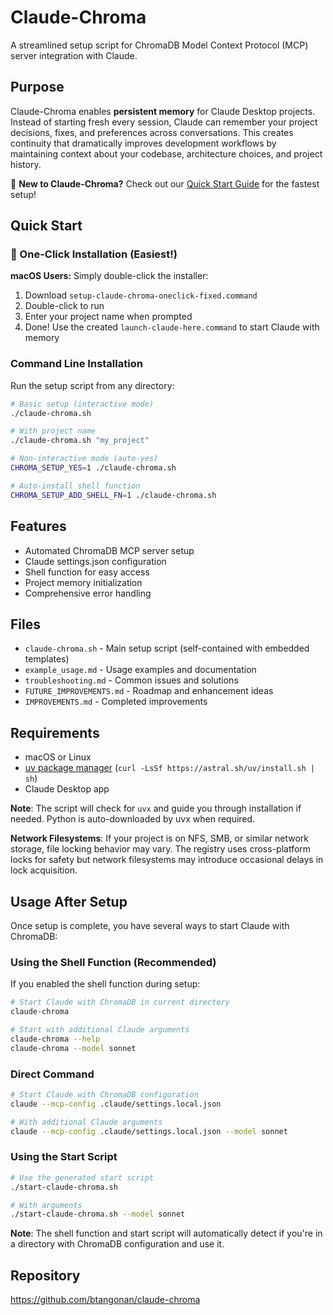 # Claude-Chroma

A streamlined setup script for ChromaDB Model Context Protocol (MCP) server integration with Claude.

## Purpose

Claude-Chroma enables **persistent memory** for Claude Desktop projects. Instead of starting fresh every session, Claude can remember your project decisions, fixes, and preferences across conversations. This creates continuity that dramatically improves development workflows by maintaining context about your codebase, architecture choices, and project history.

📖 **New to Claude-Chroma?** Check out our [Quick Start Guide](QUICKSTART.md) for the fastest setup!

## Quick Start

### 🚀 One-Click Installation (Easiest!)

**macOS Users:** Simply double-click the installer:
1. Download `setup-claude-chroma-oneclick-fixed.command`
2. Double-click to run
3. Enter your project name when prompted
4. Done! Use the created `launch-claude-here.command` to start Claude with memory

### Command Line Installation

Run the setup script from any directory:

```bash
# Basic setup (interactive mode)
./claude-chroma.sh

# With project name
./claude-chroma.sh "my_project"

# Non-interactive mode (auto-yes)
CHROMA_SETUP_YES=1 ./claude-chroma.sh

# Auto-install shell function
CHROMA_SETUP_ADD_SHELL_FN=1 ./claude-chroma.sh
```

## Features

- Automated ChromaDB MCP server setup
- Claude settings.json configuration
- Shell function for easy access
- Project memory initialization
- Comprehensive error handling

## Files

- `claude-chroma.sh` - Main setup script (self-contained with embedded templates)
- `example_usage.md` - Usage examples and documentation
- `troubleshooting.md` - Common issues and solutions
- `FUTURE_IMPROVEMENTS.md` - Roadmap and enhancement ideas
- `IMPROVEMENTS.md` - Completed improvements

## Requirements

- macOS or Linux
- [uv package manager](https://docs.astral.sh/uv/getting-started/installation/) (`curl -LsSf https://astral.sh/uv/install.sh | sh`)
- Claude Desktop app

**Note**: The script will check for `uvx` and guide you through installation if needed. Python is auto-downloaded by uvx when required.

**Network Filesystems**: If your project is on NFS, SMB, or similar network storage, file locking behavior may vary. The registry uses cross-platform locks for safety but network filesystems may introduce occasional delays in lock acquisition.

## Usage After Setup

Once setup is complete, you have several ways to start Claude with ChromaDB:

### Using the Shell Function (Recommended)

If you enabled the shell function during setup:

```bash
# Start Claude with ChromaDB in current directory
claude-chroma

# Start with additional Claude arguments
claude-chroma --help
claude-chroma --model sonnet
```

### Direct Command

```bash
# Start Claude with ChromaDB configuration
claude --mcp-config .claude/settings.local.json

# With additional Claude arguments
claude --mcp-config .claude/settings.local.json --model sonnet
```

### Using the Start Script

```bash
# Use the generated start script
./start-claude-chroma.sh

# With arguments
./start-claude-chroma.sh --model sonnet
```

**Note**: The shell function and start script will automatically detect if you're in a directory with ChromaDB configuration and use it.

## Repository

https://github.com/btangonan/claude-chroma
